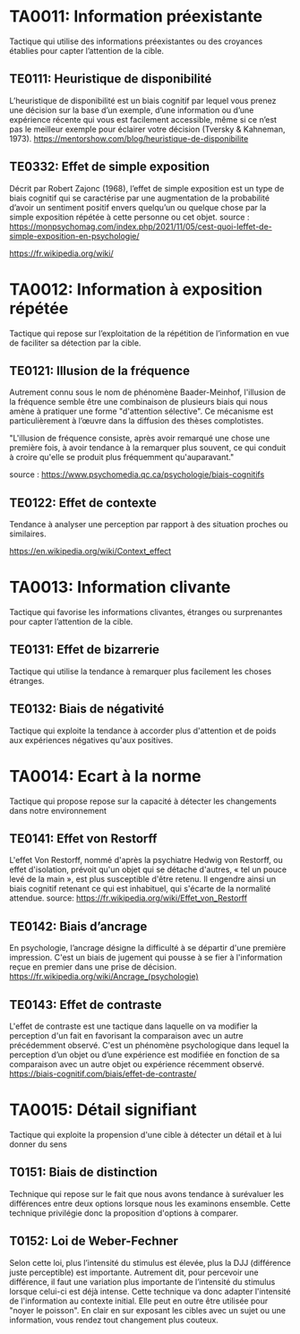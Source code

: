 
# TA0011: Information préexistante
Tactique qui utilise des informations préexistantes ou des croyances établies pour capter l’attention de la cible.

## TE0111: Heuristique de disponibilité
L’heuristique de disponibilité est un biais cognitif par lequel vous prenez une décision sur la base d’un exemple, d’une information ou d’une expérience récente qui vous est facilement accessible, même si ce n’est pas le meilleur exemple pour éclairer votre décision (Tversky & Kahneman, 1973).
https://mentorshow.com/blog/heuristique-de-disponibilite

## TE0332: Effet de simple exposition
Décrit par Robert Zajonc (1968), l’effet de simple exposition est un type de biais cognitif qui se caractérise par une augmentation de la probabilité d’avoir un sentiment positif envers quelqu’un ou quelque chose par la simple exposition répétée à cette personne ou cet objet. 
source : https://monpsychomag.com/index.php/2021/11/05/cest-quoi-leffet-de-simple-exposition-en-psychologie/

https://fr.wikipedia.org/wiki/

# TA0012: Information à exposition répétée
Tactique qui repose sur l’exploitation de la répétition de l’information en vue de faciliter sa détection par la cible.

## TE0121: Illusion de la fréquence
Autrement connu sous le nom de phénomène Baader-Meinhof, l'illusion de la fréquence semble être une combinaison de plusieurs biais qui nous amène à pratiquer une forme "d'attention sélective". 
Ce mécanisme est particulièrement à l’œuvre dans la diffusion des thèses complotistes.

"L'illusion de fréquence consiste, après avoir remarqué une chose une première fois, à avoir tendance à la remarquer plus souvent, ce qui conduit à croire qu'elle se produit plus fréquemment qu'auparavant."

source : https://www.psychomedia.qc.ca/psychologie/biais-cognitifs

## TE0122: Effet de contexte
Tendance à analyser une perception par rapport à des situation proches ou similaires.

https://en.wikipedia.org/wiki/Context_effect

# TA0013: Information clivante
Tactique qui favorise les informations clivantes, étranges ou surprenantes pour capter l’attention de la cible.

## TE0131: Effet de bizarrerie
Tactique qui utilise la tendance à remarquer plus facilement les choses étranges.

## TE0132: Biais de négativité
Tactique qui exploite la tendance à accorder plus d'attention et de poids aux expériences négatives qu'aux positives.

# TA0014: Ecart à la norme
Tactique qui propose repose sur la capacité à détecter les changements dans notre environnement

## TE0141: Effet von Restorff
L'effet Von Restorff, nommé d'après la psychiatre Hedwig von Restorff, ou effet d'isolation, prévoit qu'un objet qui se détache d'autres, « tel un pouce levé de la main », est plus susceptible d'être retenu. Il engendre ainsi un biais cognitif retenant ce qui est inhabituel, qui s'écarte de la normalité attendue. 
source: https://fr.wikipedia.org/wiki/Effet_von_Restorff

## TE0142: Biais d’ancrage
En psychologie, l’ancrage désigne la difficulté à se départir d'une première impression. C'est un biais de jugement qui pousse à se fier à l'information reçue en premier dans une prise de décision. 
https://fr.wikipedia.org/wiki/Ancrage_(psychologie)


## TE0143: Effet de contraste
L'effet de contraste est une tactique dans laquelle on va modifier la perception d'un fait en favorisant la comparaison avec un autre précédemment observé. C'est un phénomène psychologique dans lequel la perception d’un objet ou d’une expérience est modifiée en fonction de sa comparaison avec un autre objet ou expérience récemment observé.
https://biais-cognitif.com/biais/effet-de-contraste/

# TA0015: Détail signifiant
Tactique qui exploite la propension d'une cible à détecter un détail et à lui donner du sens

## T0151: Biais de distinction
Technique qui repose sur le fait que nous avons tendance à surévaluer les différences entre deux options lorsque nous les examinons ensemble. Cette technique privilégie donc la proposition d'options à comparer.

## T0152: Loi de Weber-Fechner
Selon cette loi‚ plus l’intensité du stimulus est élevée‚ plus la DJJ (différence juste perceptible) est importante. Autrement dit‚ pour percevoir une différence‚ il faut une variation plus importante de l’intensité du stimulus lorsque celui-ci est déjà intense. 
Cette technique va donc adapter l'intensité de l'information au contexte initial. Elle peut en outre être utilisée pour "noyer le poisson". En clair en sur exposant les cibles avec un sujet ou une information, vous rendez tout changement plus couteux.





